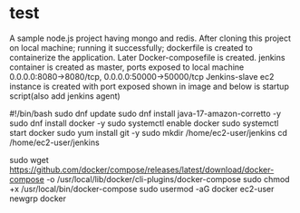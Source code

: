 # test
A sample node.js project having mongo and redis.
After cloning this project on local machine; running it successfully; dockerfile is created to containerize the application.
Later Docker-composefile is created.
jenkins container is created as master, ports exposed to local machine 0.0.0.0:8080->8080/tcp, 0.0.0.0:50000->50000/tcp
Jenkins-slave ec2 instance is created with port exposed shown in image and below is startup script(also add jenkins agent)

   #!/bin/bash
  sudo dnf update
  sudo dnf install java-17-amazon-corretto -y
  sudo dnf install docker -y
  sudo systemctl enable docker
  sudo systemctl start docker
  sudo yum install git -y
  sudo mkdir /home/ec2-user/jenkins
  cd /home/ec2-user/jenkins
  
  sudo wget https://github.com/docker/compose/releases/latest/download/docker-compose -o /usr/local/lib/docker/cli-plugins/docker-compose
  sudo chmod +x /usr/local/bin/docker-compose
  sudo usermod -aG docker ec2-user
  newgrp docker


